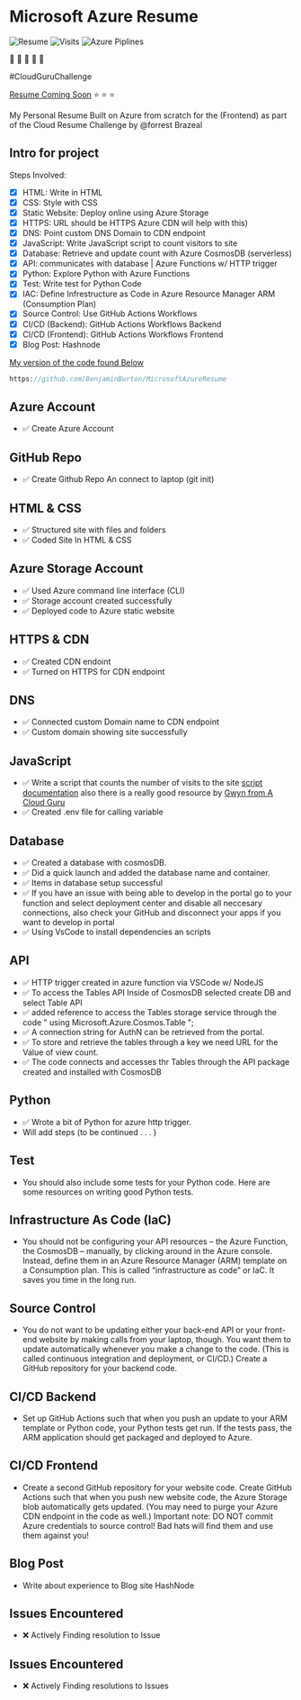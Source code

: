 # Microsoft Azure Resume

![Resume](https://img.shields.io/badge/Resume-UnderConstruction-orange) ![Visits](https://img.shields.io/badge/Visits-Currently%20UK-brightgreen) ![Azure Piplines](https://img.shields.io/badge/Azure%20Pipelines-UnderConstruction-orange)

:wave: :wave: :wave: :wave: :wave:

#CloudGuruChallenge

[Resume Coming Soon](https://www.lavellburton.net/) :star: :star: :star:

My Personal Resume Built on Azure from scratch for the (Frontend) as part of the Cloud Resume Challenge by @forrest Brazeal

## Intro for project

Steps Involved:

- [x] HTML: Write in HTML
- [x] CSS: Style with CSS
- [x] Static Website: Deploy online using Azure Storage
- [x] HTTPS: URL should be HTTPS Azure CDN will help with this)
- [x] DNS: Point custom DNS Domain to CDN endpoint
- [x] JavaScript: Write JavaScript script to count visitors to site
- [x] Database: Retrieve and update count with Azure CosmosDB (serverless)
- [x] API: communicates with database | Azure Functions w/ HTTP trigger
- [x] Python: Explore Python with Azure Functions
- [x] Test: Write test for Python Code
- [x] IAC: Define Infrestructure as Code in Azure Resource Manager ARM (Consumption Plan)
- [x] Source Control: Use GitHub Actions Workflows
- [x] CI/CD (Backend): GitHub Actions Workflows Backend
- [x] CI/CD (Frontend): GitHub Actions Workflows Frontend
- [x] Blog Post: Hashnode

[My version of the code found Below](https://github.com/BenjaminBurton/MicrosoftAzureResume)

```js
https://github.com/BenjaminBurton/MicrosoftAzureResume

```

## Azure Account

- ✅ Create Azure Account

## GitHub Repo

- ✅ Create Github Repo An connect to laptop (git init)

## HTML & CSS

- ✅ Structured site with files and folders
- ✅ Coded Site In HTML & CSS

## Azure Storage Account

- ✅ Used Azure command line interface (CLI)
- ✅ Storage account created successfully
- ✅ Deployed code to Azure static website

## HTTPS & CDN

- ✅ Created CDN endoint
- ✅ Turned on HTTPS for CDN endpoint

## DNS

- ✅ Connected custom Domain name to CDN endpoint
- ✅ Custom domain showing site successfully

## JavaScript

- ✅ Write a script that counts the number of visits to the site [script documentation](https://developer.mozilla.org/en-US/docs/Web/API/Fetch_API/Using_Fetch) also there is a really good resource by [Gwyn from A Cloud Guru](https://youtu.be/ieYrBWmkfno)
- ✅ Created .env file for calling variable

## Database

- ✅ Created a database with cosmosDB.
- ✅ Did a quick launch and added the database name and container.
- ✅ Items in database setup successful
- ✅ If you have an issue with being able to develop in the portal go to your function and select deployment center and disable all neccesary connections, also check your GitHub and disconnect your apps if you want to develop in portal
- ✅ Using VsCode to install dependencies an scripts

## API

- ✅ HTTP trigger created in azure function via VSCode w/ NodeJS
- ✅ To access the Tables API Inside of CosmosDB selected create DB and select Table API
- ✅ added reference to access the Tables storage service through the code " using Microsoft.Azure.Cosmos.Table ";
- ✅ A connection string for AuthN can be retrieved from the portal.
- ✅ To store and retrieve the tables through a key we need URL for the Value of view count.
- ✅ The code connects and accesses thr Tables through the API package created and installed with CosmosDB

## Python

- ✅ Wrote a bit of Python for azure http trigger.
- Will add steps (to be continued . . . )

## Test

- You should also include some tests for your Python code. Here are some resources on writing good Python tests.

## Infrastructure As Code (IaC)

- You should not be configuring your API resources – the Azure Function, the CosmosDB – manually, by clicking around in the Azure console. Instead, define them in an Azure Resource Manager (ARM) template on a Consumption plan. This is called “infrastructure as code” or IaC. It saves you time in the long run.

## Source Control

- You do not want to be updating either your back-end API or your front-end website by making calls from your laptop, though. You want them to update automatically whenever you make a change to the code. (This is called continuous integration and deployment, or CI/CD.) Create a GitHub repository for your backend code.

## CI/CD Backend

- Set up GitHub Actions such that when you push an update to your ARM template or Python code, your Python tests get run. If the tests pass, the ARM application should get packaged and deployed to Azure.

## CI/CD Frontend

- Create a second GitHub repository for your website code. Create GitHub Actions such that when you push new website code, the Azure Storage blob automatically gets updated. (You may need to purge your Azure CDN endpoint in the code as well.) Important note: DO NOT commit Azure credentials to source control! Bad hats will find them and use them against you!

## Blog Post

- Write about experience to Blog site HashNode

## Issues Encountered

- ❌ Actively Finding resolution to Issue

## Issues Encountered

- ❌ Actively Finding resolutions to Issues
